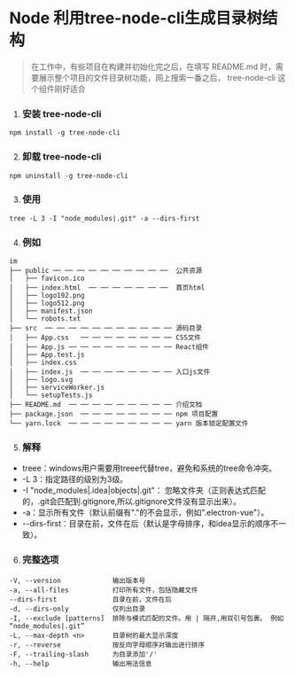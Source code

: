 # Node 利用tree-node-cli生成目录树结构

> 在工作中，有些项目在构建并初始化完之后，在填写 README.md 时，需要展示整个项目的文件目录树功能，网上搜索一番之后， tree-node-cli 这个组件刚好适合

1. ### 安装 tree-node-cli 
```
npm install -g tree-node-cli
```   

2. ### 卸载 tree-node-cli

```
npm uninstall -g tree-node-cli
```   

3. ### 使用
```
tree -L 3 -I "node_modules|.git" -a --dirs-first
```

4. ### 例如
```
im
├── public ── ── ── ── ── ── ── ── ── ──  公共资源
│   ├── favicon.ico
│   ├── index.html  ── ── ── ── ── ── ──  首页html
│   ├── logo192.png
│   ├── logo512.png
│   ├── manifest.json
│   └── robots.txt
├── src  ── ── ── ── ── ── ── ── ── ── ── 源码目录
│   ├── App.css   ── ── ── ── ── ── ── ── CSS文件
│   ├── App.js ── ── ── ── ── ── ── ── ── React组件
│   ├── App.test.js
│   ├── index.css
│   ├── index.js  ── ── ── ── ── ── ── ── 入口js文件
│   ├── logo.svg
│   ├── serviceWorker.js
│   └── setupTests.js
├── README.md  ── ── ── ── ── ── ── ── ── 介绍文档
├── package.json  ── ── ── ── ── ── ── ── npm 项目配置
└── yarn.lock  ── ── ── ── ── ── ── ── ── yarn 版本锁定配置文件
```

5. ### 解释
   
* treee：windows用户需要用treee代替tree，避免和系统的tree命令冲突。
* -L 3：指定路径的级别为3级。
* -I "node_modules|.idea|objects|.git"： 忽略文件夹（正则表达式匹配的，.git会匹配到.gitignore,所以.gitignore文件没有显示出来）。
* -a：显示所有文件（默认前缀有"."的不会显示，例如".electron-vue"）。
* --dirs-first：目录在前，文件在后（默认是字母排序，和idea显示的顺序不一致）。


6. ### 完整选项
```
-V, --version             输出版本号
-a, --all-files           打印所有文件，包括隐藏文件
--dirs-first              目录在前，文件在后
-d, --dirs-only           仅列出目录
-I, --exclude [patterns]  排除与模式匹配的文件。用 | 隔开,用双引号包裹。 例如 “node_modules|.git”
-L, --max-depth <n>       目录树的最大显示深度
-r, --reverse             按反向字母顺序对输出进行排序
-F, --trailing-slash      为目录添加'/'
-h, --help                输出用法信息
```